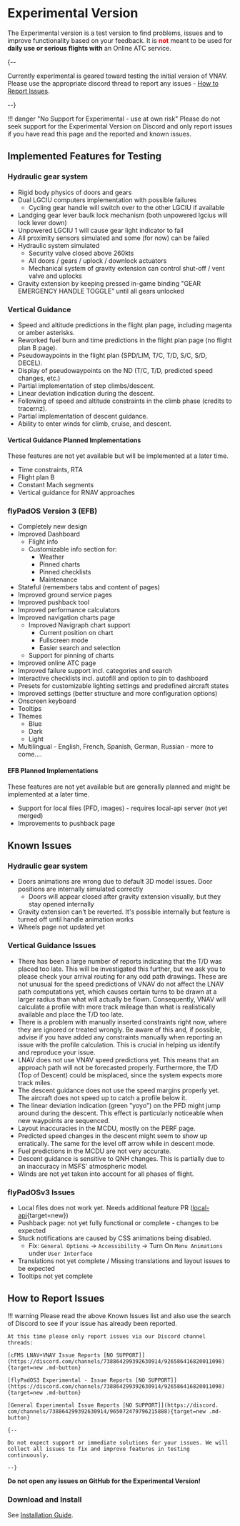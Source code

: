 # Experimental Version

The Experimental version is a test version to find problems, issues and to improve functionality based on your feedback. It is <span style=color:red>**not**</span> meant to be used for **daily use or serious flights with** an Online ATC service.

{--

Currently experimental is geared toward testing the initial version of VNAV. Please use the appropriate discord 
thread to report any issues - [How to Report Issues](#how-to-report-issues).

--}

!!! danger "No Support for Experimental - use at own risk"
    Please do not seek support for the Experimental Version on Discord and only report issues if you have read this page and the reported and known issues.

## Implemented Features for Testing

### Hydraulic gear system

- Rigid body physics of doors and gears
- Dual LGCIU computers implementation with possible failures
    - Cycling gear handle will switch over to the other LGCIU if available
- Landging gear lever baulk lock mechanism (both unpowered lgcius will lock lever down)
- Unpowered LGCIU 1 will cause gear light indicator to fail
- All proximity sensors simulated and some (for now) can be failed
- Hydraulic system simulated
    - Security valve closed above 260kts
    - All doors / gears / uplock / downlock actuators
    - Mechanical system of gravity extension can control shut-off / vent valve and uplocks
- Gravity extension by keeping pressed in-game binding "GEAR EMERGENCY HANDLE TOGGLE" until all gears unlocked

### Vertical Guidance

- Speed and altitude predictions in the flight plan page, including magenta or amber asterisks.
- Reworked fuel burn and time predictions in the flight plan page (no flight plan B page).
- Pseudowaypoints in the flight plan (SPD/LIM, T/C, T/D, S/C, S/D, DECEL).
- Display of pseudowaypoints on the ND (T/C, T/D, predicted speed changes, etc.)
- Partial implementation of step climbs/descent.
- Linear deviation indication during the descent.
- Following of speed and altitude constraints in the climb phase (credits to tracernz).
- Partial implementation of descent guidance.
- Ability to enter winds for climb, cruise, and descent.

#### Vertical Guidance Planned Implementations

These features are not yet available but will be implemented at a later time.

- Time constraints, RTA
- Flight plan B
- Constant Mach segments
- Vertical guidance for RNAV approaches

### flyPadOS Version 3 (EFB)

- Completely new design
- Improved Dashboard
    - Flight info
    - Customizable info section for:
        - Weather
        - Pinned charts
        - Pinned checklists 
        - Maintenance 
- Stateful (remembers tabs and content of pages)
- Improved ground service pages
- Improved pushback tool
- Improved performance calculators
- Improved navigation charts page
    - Improved Navigraph chart support 
        - Current position on chart
        - Fullscreen mode
        - Easier search and selection
    - Support for pinning of charts
- Improved online ATC page
- Improved failure support incl. categories and search
- Interactive checklists incl. autofill and option to pin to dashboard
- Presets for customizable lighting settings and predefined aircraft states
- Improved settings (better structure and more configuration options)
- Onscreen keyboard
- Tooltips
- Themes
    - Blue
    - Dark
    - Light
- Multilingual - English, French, Spanish, German, Russian - more to come....

#### EFB Planned Implementations

These features are not yet available but are generally planned and might be implemented at a later time.

- Support for local files (PFD, images) - requires local-api server (not yet merged)
- Improvements to pushback page

## Known Issues

### Hydraulic gear system

- Doors animations are wrong due to default 3D model issues. Door positions are internally simulated correctly
    - Doors will appear closed after gravity extension visually, but they stay opened internally
- Gravity extension can't be reverted. It's possible internally but feature is turned off until handle animation works
- Wheels page not updated yet

### Vertical Guidance Issues

- There has been a large number of reports indicating that the T/D was placed too late. This will be investigated this further, but we ask you to please check your arrival routing for any odd path drawings. These are not unusual for the speed predictions of VNAV do not affect the LNAV path computations yet, which causes certain turns to be drawn at a larger radius than what will actually be flown. Consequently, VNAV will calculate a profile with more track mileage than what is realistically available and place the T/D too late.
- There is a problem with manually inserted constraints right now, where they are ignored or treated wrongly. Be aware of this and, if possible, advise if you have added any constraints manually when reporting an issue with the profile calculation. This is crucial in helping us identify and reproduce your issue.
- LNAV does not use VNAV speed predictions yet. This means that an approach path will not be forecasted properly. Furthermore, the T/D (Top of Descent) could be misplaced, since the system expects more track miles.
- The descent guidance does not use the speed margins properly yet. The aircraft does not speed up to catch a profile below it.
- The linear deviation indication (green "yoyo") on the PFD might jump around during the descent. This effect is particularly noticeable when new waypoints are sequenced.
- Layout inaccuracies in the MCDU, mostly on the PERF page.
- Predicted speed changes in the descent might seem to show up erratically. The same for the level off arrow while in descent mode.
- Fuel predictions in the MCDU are not very accurate.
- Descent guidance is sensitive to QNH changes. This is partially due to an inaccuracy in MSFS' atmospheric model.
- Winds are not yet taken into account for all phases of flight.

### flyPadOSv3 Issues

- Local files does not work yet. Needs additional feature PR ([local-api](https://github.com/flybywiresim/a32nx/pull/6411/){target=new})
- Pushback page: not yet fully functional or complete - changes to be expected
- Stuck notifications are caused by CSS animations being disabled.
    - Fix: `General Options` -> `Accessibility` -> Turn On `Menu Animations` under `User Interface` 
- Translations not yet complete / Missing translations and layout issues to be expected
- Tooltips not yet complete

## How to Report Issues

<!--
!!! warning
    We are not taking issue reports at this time.
-->

!!! warning
    Please read the above Known Issues list and also use the search of Discord to see if your issue has already been reported.

    At this time please only report issues via our Discord channel threads:

    [cFMS LNAV+VNAV Issue Reports [NO SUPPORT]](https://discord.com/channels/738864299392630914/926586416820011098){target=new .md-button}

    [flyPadOS3 Experimental - Issue Reports [NO SUPPORT]](https://discord.com/channels/738864299392630914/926586416820011098){target=new .md-button}

    [General Experimental Issue Reports [NO SUPPORT]](https://discord.
    com/channels/738864299392630914/965072479796215888){target=new .md-button}

    {--

    Do not expect support or immediate solutions for your issues. We will collect all issues to fix and improve features in testing continuously.

    --}

**Do not open any issues on GitHub for the Experimental Version!**

### Download and Install

See [Installation Guide](../installation.md#downloads).

